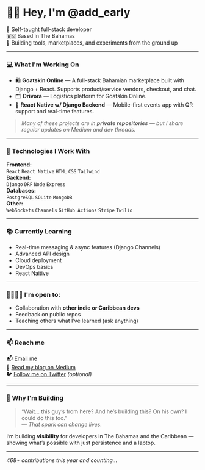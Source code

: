 # 👋🏿 Hey, I'm @add_early

🧠 Self-taught full-stack developer  
🇧🇸 Based in The Bahamas  
💼 Building tools, marketplaces, and experiments from the ground up

---

### 💻 What I'm Working On

- 🛍️ **Goatskin Online** — A full-stack Bahamian marketplace built with Django + React. Supports product/service vendors, checkout, and chat.
- 🗂️ **Drivora** — Logistics platform for Goatskin Online.
- 📲 **React Native w/ Django Backend** — Mobile-first events app with QR support and real-time features.

> *Many of these projects are in **private repositories** — but I share regular updates on Medium and dev threads.*

---

### 🧪 Technologies I Work With

**Frontend:**  
`React` `React Native` `HTML` `CSS` `Tailwind`  
**Backend:**  
`Django` `DRF` `Node` `Express`  
**Databases:**  
`PostgreSQL` `SQLite` `MongoDB`  
**Other:**  
`WebSockets` `Channels` `GitHub Actions` `Stripe` `Twilio`

---

### 📚 Currently Learning

- Real-time messaging & async features (Django Channels)
- Advanced API design
- Cloud deployment
- DevOps basics
- React Naitive

---

### 🫱🏿‍🫲🏿 I'm open to:

- Collaboration with **other indie or Caribbean devs**
- Feedback on public repos
- Teaching others what I’ve learned (ask anything)

---

### 📫 Reach me
📬 [Email me](mailto:add.early@gmail.com)  
📜 [Read my blog on Medium](https://medium.com/@addearly)  
🐦 [Follow me on Twitter](https://twitter.com/add_early) *(optional)*

---

### 🧠 Why I'm Building

> “Wait... this guy’s from here? And he’s building this? On his own? I could do this too.”  
> — *That spark can change lives.*

I’m building **visibility** for developers in The Bahamas and the Caribbean — showing what’s possible with just persistence and a laptop.

---

_468+ contributions this year and counting..._
